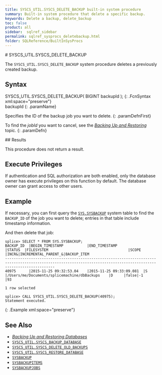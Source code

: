 ```yaml
---
title: SYSCS_UTIL.SYSCS_DELETE_BACKUP built-in system procedure
summary: Built-in system procedure that delete a specific backup.
keywords: Delete a backup, delete_backup
toc: false
product: all
sidebar:  sqlref_sidebar
permalink: sqlref_sysprocs_deletebackup.html
folder: SQLReference/BuiltInSysProcs
---
```

<section>
<div class="TopicContent" data-swiftype-index="true" markdown="1">
# SYSCS_UTIL.SYSCS_DELETE_BACKUP

The `SYSCS_UTIL.SYSCS_DELETE_BACKUP` system procedure deletes a previously created backup.

## Syntax

<div class="fcnWrapperWide" markdown="1">
    SYSCS_UTIL.SYSCS_DELETE_BACKUP( BIGINT backupId );
{: .FcnSyntax xml:space="preserve"}

</div>
<div class="paramList" markdown="1">
backupId
{: .paramName}

Specifies the ID of the backup job you want to delete.
{: .paramDefnFirst}

To find the *jobId* you want to cancel, see the [*Backing Up
and Restoring*](onprem_admin_backingup.html) topic.
{: .paramDefn}

</div>
## Results

This procedure does not return a result.

## Execute Privileges

If authentication and SQL authorization are both enabled, only the
database owner has execute privileges on this function by default. The
database owner can grant access to other users.

## Example

If necessary, you can first query the
[`SYS.SYSBACKUP`](sqlref_systables_sysbackup.html) system table to find
the `BACKUP_ID` of the job you want to delete; entries in that table
include timestamp information.

And then delete that job:

    splice> SELECT * FROM SYS.SYSBACKUP;
    BACKUP_ID  |BEGIN_TIMESTAMP           |END_TIMESTAMP            |STATUS  |FILESYSTEM                                     |SCOPE |INCR&|INCREMENTAL_PARENT_&|BACKUP_ITEM
    -------------------------------------------------------------------------------------------------------------------------------------------------------------------
    40975      |2015-11-25 09:32:53.04    |2015-11-25 09:33:09.081  |S       |/Users/me/Documents/splicemachine/dbBackups    |D     |false|-1                  |93

    1 row selected

    splice> CALL SYSCS_UTIL.SYSCS_DELETE_BACKUP(40975);
    Statement executed.
{: .Example xml:space="preserve"}

## See Also

* [*Backing Up and Restoring Databases*](onprem_admin_backingup.html)
* [`SYSCS_UTIL.SYSCS_BACKUP_DATABASE`](sqlref_sysprocs_backupdb.html)
* [`SYSCS_UTIL.SYSCS_DELETE_OLD_BACKUPS`](sqlref_sysprocs_deleteoldbackups.html)
* [`SYSCS_UTIL.SYSCS_RESTORE_DATABASE`](sqlref_sysprocs_restoredb.html)
* [`SYSBACKUP`](sqlref_systables_sysbackup.html)
* [`SYSBACKUPITEMS`](sqlref_systables_sysbackupitems.html)
* [`SYSBACKUPJOBS`](sqlref_systables_sysbackupjobs.html)

</div>
</section>
